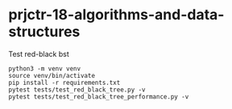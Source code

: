 # prjctr-18-algorithms-and-data-structures

Test red-black bst

```
python3 -m venv venv
source venv/bin/activate
pip install -r requirements.txt
pytest tests/test_red_black_tree.py -v
pytest tests/test_red_black_tree_performance.py -v
```
